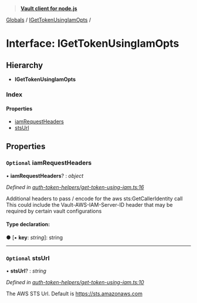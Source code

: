 > **[Vault client for node.js](../README.md)**

[Globals](../globals.md) / [IGetTokenUsingIamOpts](igettokenusingiamopts.md) /

# Interface: IGetTokenUsingIamOpts

## Hierarchy

* **IGetTokenUsingIamOpts**

### Index

#### Properties

* [iamRequestHeaders](igettokenusingiamopts.md#optional-iamrequestheaders)
* [stsUrl](igettokenusingiamopts.md#optional-stsurl)

## Properties

### `Optional` iamRequestHeaders

• **iamRequestHeaders**? : *object*

*Defined in [auth-token-helpers/get-token-using-iam.ts:16](https://github.com/theogravity/vault-tacular/blob/7a596ac/src/auth-token-helpers/get-token-using-iam.ts#L16)*

Additional headers to pass / encode for the aws sts:GetCallerIdentity call
This could include the Vault-AWS-IAM-Server-ID header that may be required by certain
vault configurations

#### Type declaration:

● \[▪ **key**: *string*\]: string

___

### `Optional` stsUrl

• **stsUrl**? : *string*

*Defined in [auth-token-helpers/get-token-using-iam.ts:10](https://github.com/theogravity/vault-tacular/blob/7a596ac/src/auth-token-helpers/get-token-using-iam.ts#L10)*

The AWS STS Url. Default is https://sts.amazonaws.com